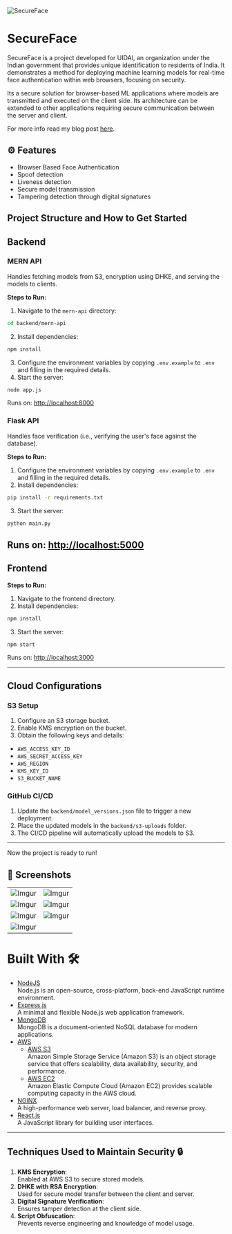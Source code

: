 
![SecureFace](https://socialify.git.ci/krrish-sehgal/SecureFace/image?description=1&forks=1&issues=1&name=1&owner=1&pulls=1&theme=Light)

# SecureFace
SecureFace is a project developed for UIDAI, an organization under the Indian government that provides unique identification to residents of India. It demonstrates a method for deploying machine learning models for real-time face authentication within web browsers, focusing on security.

Its a secure solution for browser-based ML applications where models are transmitted and executed on the client side. Its architecture can be extended to other applications requiring secure communication between the server and client.

For more info read my blog post [here](https://medium.com/@krrishsehgal03/how-we-secured-ml-models-for-real-time-authentication-on-browsers-3411ae40bc05).

## ⚙️ Features
- Browser Based Face Authentication
- Spoof detection
- Liveness detection
- Secure model transmission
- Tampering detection through digital signatures

## Project Structure and How to Get Started
## **Backend**

### MERN API
Handles fetching models from S3, encryption using DHKE, and serving the models to clients.

**Steps to Run:**
1. Navigate to the `mern-api` directory:
```bash 
cd backend/mern-api
```
2. Install dependencies:
```bash
npm install
```
3. Configure the environment variables by copying `.env.example` to `.env` and filling in the required details.
4. Start the server:
```bash
node app.js
```
Runs on: [http://localhost:8000](http://localhost:8000)

### Flask API
Handles face verification (i.e., verifying the user's face against the database).  

**Steps to Run:**
1. Configure the environment variables by copying `.env.example` to `.env` and filling in the required details.
2. Install dependencies:

```bash
pip install -r requirements.txt
```
3. Start the server:
```bash
python main.py
```
Runs on: [http://localhost:5000](http://localhost:5000)
---

## Frontend

**Steps to Run:**
1. Navigate to the frontend directory.
2. Install dependencies:
```bash
npm install
```
3. Start the server:
```bash
npm start
```
Runs on: [http://localhost:3000](http://localhost:3000)

---

## Cloud Configurations

### S3 Setup
1. Configure an S3 storage bucket.
2. Enable KMS encryption on the bucket.
3. Obtain the following keys and details:
- `AWS_ACCESS_KEY_ID`
- `AWS_SECRET_ACCESS_KEY`
- `AWS_REGION`
- `KMS_KEY_ID`
- `S3_BUCKET_NAME`

### GitHub CI/CD
1. Update the `backend/model_versions.json` file to trigger a new deployment.
2. Place the updated models in the `backend/s3-uploads` folder.
3. The CI/CD pipeline will automatically upload the models to S3.

---

Now the project is ready to run!

## 📸 Screenshots

|||
|:----------------------------------------:|:-----------------------------------------:|
| ![Imgur](https://i.imgur.com/nn0mglY.png) | ![Imgur](https://i.imgur.com/ofUs0re.png) |
| ![Imgur](https://i.imgur.com/JDlxUXk.png) | ![Imgur](https://i.imgur.com/TCgxsRR.png) |
| ![Imgur](https://i.imgur.com/TCgxsRR.png) | ![Imgur](https://i.imgur.com/DAyPZCJ.png) |
| ![Imgur](https://i.imgur.com/yl47zvk.png) | 

# Built With 🛠

- [NodeJS](https://nodejs.org/en/)  
  Node.js is an open-source, cross-platform, back-end JavaScript runtime environment.  
- [Express.js](https://expressjs.com/)  
  A minimal and flexible Node.js web application framework.  
- [MongoDB](https://www.mongodb.com/)  
  MongoDB is a document-oriented NoSQL database for modern applications.  
- [AWS](https://aws.amazon.com)  
  - [AWS S3](https://aws.amazon.com/s3/)  
    Amazon Simple Storage Service (Amazon S3) is an object storage service that offers scalability, data availability, security, and performance.  
  - [AWS EC2](https://aws.amazon.com/ec2/)  
    Amazon Elastic Compute Cloud (Amazon EC2) provides scalable computing capacity in the AWS cloud.  
- [NGINX](https://nginx.org/en/)  
  A high-performance web server, load balancer, and reverse proxy.  
- [React.js](https://reactjs.org/)  
  A JavaScript library for building user interfaces.  

---

## Techniques Used to Maintain Security 🔒

1. **KMS Encryption**:  
   Enabled at AWS S3 to secure stored models.  
2. **DHKE with RSA Encryption**:  
   Used for secure model transfer between the client and server.  
3. **Digital Signature Verification**:  
   Ensures tamper detection at the client side.  
4. **Script Obfuscation**:  
   Prevents reverse engineering and knowledge of model usage.  


